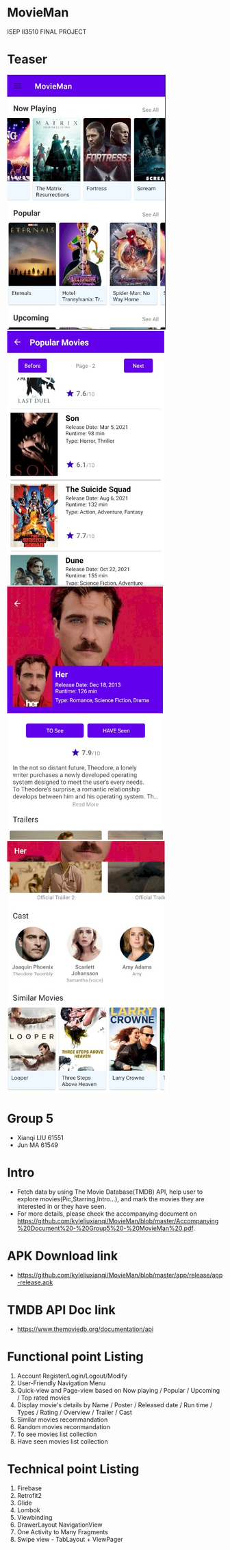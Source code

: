 # MovieMan
ISEP II3510 FINAL PROJECT

# Teaser
![image](https://github.com/xianqiliu/MovieMan/blob/master/screenshot/1.jpg)
![image](https://github.com/xianqiliu/MovieMan/blob/master/screenshot/2.jpg)
![image](https://github.com/xianqiliu/MovieMan/blob/master/screenshot/3.jpg)
![image](https://github.com/xianqiliu/MovieMan/blob/master/screenshot/4.jpg)

# Group 5
- Xianqi LIU 61551
- Jun MA 61549

# Intro
- Fetch data by using The Movie Database(TMDB) API, help user to explore movies(Pic,Starring,Intro...), and mark the movies they are interested in or they have seen.
- For more details, please check the accompanying document on https://github.com/kyleliuxianqi/MovieMan/blob/master/Accompanying%20Document%20-%20Group5%20-%20MovieMan%20.pdf.

# APK Download link
- https://github.com/kyleliuxianqi/MovieMan/blob/master/app/release/app-release.apk

# TMDB API Doc link
- https://www.themoviedb.org/documentation/api

# Functional point Listing
1. Account Register/Login/Logout/Modify
2. User-Friendly Navigation Menu
3. Quick-view and Page-view based on Now playing / Popular / Upcoming / Top rated movies
4. Display movie's details by Name / Poster / Released date / Run time / Types / Rating / Overview / Trailer / Cast
5. Similar movies recommandation
6. Random movies reconmandation
7. To see movies list collection
8. Have seen movies list collection 

# Technical point Listing
1. Firebase
2. Retrofit2
3. Glide
4. Lombok
5. Viewbinding
6. DrawerLayout NavigationView
7. One Activity to Many Fragments
8. Swipe view - TabLayout + ViewPager
